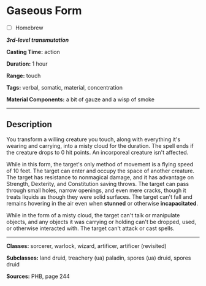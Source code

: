 # Gaseous Form

- [ ] Homebrew

***3rd-level transmutation***

**Casting Time:** action

**Duration:** 1 hour

**Range:** touch

**Tags:** verbal, somatic, material, concentration

**Material Components:** a bit of gauze and a wisp of smoke

---

## Description
You transform a willing creature you touch, along with everything it's wearing and carrying, into a misty cloud for the duration.
The spell ends if the creature drops to 0 hit points.
An incorporeal creature isn't affected.

While in this form, the target's only method of movement is a flying speed of 10 feet.
The target can enter and occupy the space of another creature.
The target has resistance to nonmagical damage, and it has advantage on Strength, Dexterity, and Constitution saving throws.
The target can pass through small holes, narrow openings, and even mere cracks, though it treats liquids as though they were solid surfaces.
The target can't fall and remains hovering in the air even when **stunned** or otherwise **incapacitated**.

While in the form of a misty cloud, the target can't talk or manipulate objects, and any objects it was carrying or holding can't be dropped, used, or otherwise interacted with.
The target can't attack or cast spells.

---

**Classes:** sorcerer, warlock, wizard, artificer, artificer (revisited)

**Subclasses:** land druid, treachery (ua) paladin, spores (ua) druid, spores druid

**Sources:** PHB, page 244
